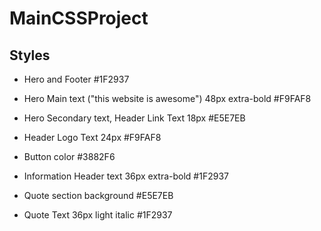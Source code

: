 # MainCSSProject

## Styles

- Hero and Footer
#1F2937

- Hero Main text ("this website is awesome")
48px extra-bold #F9FAF8

- Hero Secondary text, Header Link Text
18px #E5E7EB

- Header Logo Text
24px #F9FAF8

- Button color
#3882F6

- Information Header text
36px extra-bold #1F2937

- Quote section background
#E5E7EB

- Quote Text
36px light italic #1F2937